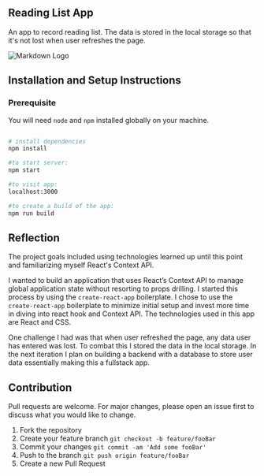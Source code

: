 ## Reading List App

An app to record reading list. The data is stored in the local storage so that it's not lost when user refreshes the page.

![Markdown Logo](https://mcusercontent.com/966fc1b875b92a9a36ccf1370/images/3382def0-d5c9-4eb0-bc23-b816fe945c9a.gif)

## Installation and Setup Instructions

### Prerequisite

You will need `node` and `npm` installed globally on your machine.

```bash

# install dependencies
npm install

#to start server:
npm start

#to visit app:
localhost:3000

#to create a build of the app:
npm run build
```

## Reflection
The project goals included using technologies learned up until this point and familiarizing myself React's Context API.

I wanted to build an application that uses React’s Context API to manage global application state without resorting to props drilling.
I started this process by using the `create-react-app` boilerplate. I chose to use the `create-react-app` boilerplate to minimize initial setup and invest more time in diving into react hook and Context API. The technologies used in this app are React and CSS.

One challenge I had was that when user refreshed the page, any data user has entered was lost. To combat this I stored the data in the local storage.
In the next iteration I plan on building a backend with a database to store user data essentially making this a fullstack app. 

## Contribution
Pull requests are welcome. For major changes, please open an issue first to discuss what you would like to change.

1. Fork the repository
1. Create your feature branch `git checkout -b feature/fooBar`
1. Commit your changes `git commit -am 'Add some fooBar'`
1. Push to the branch `git push origin feature/fooBar`
1. Create a new Pull Request
